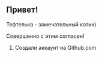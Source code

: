 ## Привет!

Тефтелька - замечательный котик)

Совершенно с этим согласен!

1. Создали аккаунт на Github.com